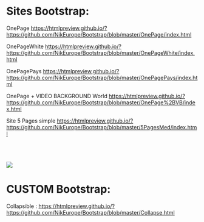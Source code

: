 

# Sites Bootstrap:


OnePage https://htmlpreview.github.io/?https://github.com/NikEurope/Bootstrap/blob/master/OnePage/index.html

OnePageWhite https://htmlpreview.github.io/?https://github.com/NikEurope/Bootstrap/blob/master/OnePageWhite/index.html

OnePagePays https://htmlpreview.github.io/?https://github.com/NikEurope/Bootstrap/blob/master/OnePagePays/index.html


OnePage + VIDEO BACKGROUND World https://htmlpreview.github.io/?https://github.com/NikEurope/Bootstrap/blob/master/OnePage%2BVB/index.html

Site 5 Pages simple https://htmlpreview.github.io/?https://github.com/NikEurope/Bootstrap/blob/master/5PagesMed/index.html


<br />
<br />
<br />


<img src="http://getbootstrap.com/assets/img/components.png" data-canonical-src="http://getbootstrap.com/assets/img/components.png" style="max-width:100%;">

<br />


# CUSTOM Bootstrap:

Collapsible : https://htmlpreview.github.io/?https://github.com/NikEurope/Bootstrap/blob/master/Collapse.html
